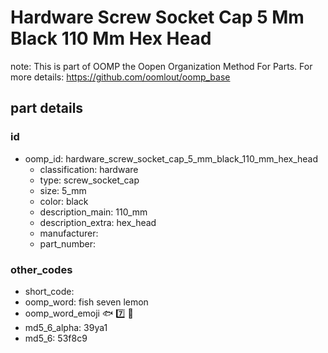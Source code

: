 # Hardware Screw Socket Cap 5 Mm Black 110 Mm Hex Head  

note: This is part of OOMP the Oopen Organization Method For Parts. For more details: https://github.com/oomlout/oomp_base

##  part details





### id
* oomp_id: hardware_screw_socket_cap_5_mm_black_110_mm_hex_head
  * classification: hardware
  * type: screw_socket_cap
  * size: 5_mm
  * color: black
  * description_main: 110_mm
  * description_extra: hex_head
  * manufacturer: 
  * part_number: 

### other_codes
* short_code: 
* oomp_word: fish seven lemon
* oomp_word_emoji :fish: :seven: :lemon:
* md5_6_alpha: 39ya1
* md5_6: 53f8c9